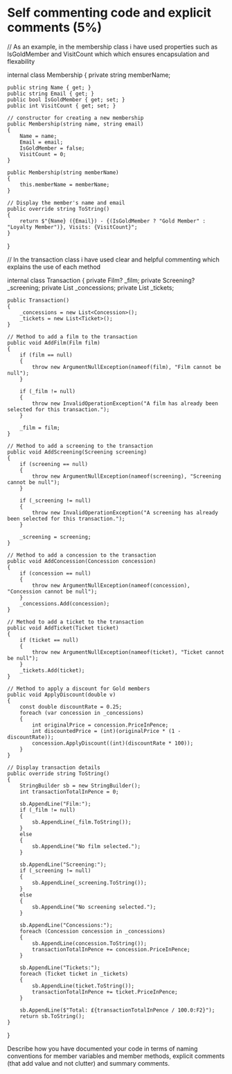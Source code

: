 # Self commenting code and explicit comments (5%)


// As an example, in the membership class i have used properties such as IsGoldMember and VisitCount which which ensures encapsulation and flexability

internal class Membership
{
    private string memberName;

    public string Name { get; }
    public string Email { get; }
    public bool IsGoldMember { get; set; }
    public int VisitCount { get; set; }

    // constructor for creating a new membership
    public Membership(string name, string email)
    {
        Name = name;
        Email = email;
        IsGoldMember = false;
        VisitCount = 0;
    }

    public Membership(string memberName)
    {
        this.memberName = memberName;
    }

    // Display the member's name and email
    public override string ToString()
    {
        return $"{Name} ({Email}) - {(IsGoldMember ? "Gold Member" : "Loyalty Member")}, Visits: {VisitCount}";
    }

}

// In the transaction class i have used clear and helpful commenting which explains the use of each method

internal class Transaction
{
    private Film? _film; 
    private Screening? _screening; 
    private List<Concession> _concessions;
    private List<Ticket> _tickets;

    
    public Transaction()
    {
        _concessions = new List<Concession>();
        _tickets = new List<Ticket>();
    }

    // Method to add a film to the transaction
    public void AddFilm(Film film)
    {
        if (film == null)
        {
            throw new ArgumentNullException(nameof(film), "Film cannot be null");
        }

        if (_film != null)
        {
            throw new InvalidOperationException("A film has already been selected for this transaction.");
        }

        _film = film;
    }

    // Method to add a screening to the transaction
    public void AddScreening(Screening screening)
    {
        if (screening == null)
        {
            throw new ArgumentNullException(nameof(screening), "Screening cannot be null");
        }

        if (_screening != null)
        {
            throw new InvalidOperationException("A screening has already been selected for this transaction.");
        }

        _screening = screening;
    }

    // Method to add a concession to the transaction
    public void AddConcession(Concession concession)
    {
        if (concession == null)
        {
            throw new ArgumentNullException(nameof(concession), "Concession cannot be null");
        }
        _concessions.Add(concession);
    }

    // Method to add a ticket to the transaction
    public void AddTicket(Ticket ticket)
    {
        if (ticket == null)
        {
            throw new ArgumentNullException(nameof(ticket), "Ticket cannot be null");
        }
        _tickets.Add(ticket);
    }

    // Method to apply a discount for Gold members
    public void ApplyDiscount(double v)
    {
        const double discountRate = 0.25;
        foreach (var concession in _concessions)
        {
            int originalPrice = concession.PriceInPence;
            int discountedPrice = (int)(originalPrice * (1 - discountRate));
            concession.ApplyDiscount((int)(discountRate * 100));
        }
    }

    // Display transaction details
    public override string ToString()
    {
        StringBuilder sb = new StringBuilder();
        int transactionTotalInPence = 0;

        sb.AppendLine("Film:");
        if (_film != null)
        {
            sb.AppendLine(_film.ToString());
        }
        else
        {
            sb.AppendLine("No film selected.");
        }

        sb.AppendLine("Screening:");
        if (_screening != null)
        {
            sb.AppendLine(_screening.ToString());
        }
        else
        {
            sb.AppendLine("No screening selected.");
        }

        sb.AppendLine("Concessions:");
        foreach (Concession concession in _concessions)
        {
            sb.AppendLine(concession.ToString());
            transactionTotalInPence += concession.PriceInPence;
        }

        sb.AppendLine("Tickets:");
        foreach (Ticket ticket in _tickets)
        {
            sb.AppendLine(ticket.ToString());
            transactionTotalInPence += ticket.PriceInPence;
        }

        sb.AppendLine($"Total: £{transactionTotalInPence / 100.0:F2}");
        return sb.ToString();
    }
    
}    


Describe how you have documented your code in terms of naming conventions for member variables and member methods, explicit comments (that add value and not clutter) and summary comments.

